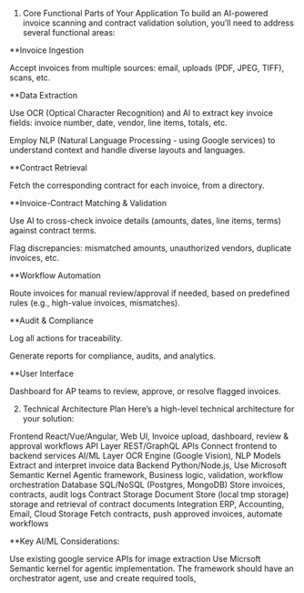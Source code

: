 1. Core Functional Parts of Your Application
To build an AI-powered invoice scanning and contract validation solution, you’ll need to address several functional areas:

**Invoice Ingestion

Accept invoices from multiple sources: email, uploads (PDF, JPEG, TIFF), scans, etc.

**Data Extraction

Use OCR (Optical Character Recognition) and AI to extract key invoice fields: invoice number, date, vendor, line items, totals, etc.

Employ NLP (Natural Language Processing - using Google services) to understand context and handle diverse layouts and languages.

**Contract Retrieval

Fetch the corresponding contract for each invoice, from a directory.

**Invoice-Contract Matching & Validation

Use AI to cross-check invoice details (amounts, dates, line items, terms) against contract terms.

Flag discrepancies: mismatched amounts, unauthorized vendors, duplicate invoices, etc.

**Workflow Automation

Route invoices for manual review/approval if needed, based on predefined rules (e.g., high-value invoices, mismatches).


**Audit & Compliance

Log all actions for traceability.

Generate reports for compliance, audits, and analytics.

**User Interface

Dashboard for AP teams to review, approve, or resolve flagged invoices.


2. Technical Architecture Plan
Here’s a high-level technical architecture for your solution:

Frontend	React/Vue/Angular, Web UI, Invoice upload, dashboard, review & approval workflows
API Layer	REST/GraphQL APIs	Connect frontend to backend services
AI/ML Layer	OCR Engine (Google Vision), NLP Models	Extract and interpret invoice data
Backend	Python/Node.js, Use Microsoft Semantic Kernel Agentic framework,	Business logic, validation, workflow orchestration
Database	SQL/NoSQL (Postgres, MongoDB)	Store invoices, contracts, audit logs
Contract Storage	Document Store (local tmp storage)	storage and retrieval of contract documents
Integration	ERP, Accounting, Email, Cloud Storage	Fetch contracts, push approved invoices, automate workflows

**Key AI/ML Considerations:

Use existing google service APIs for image extraction
Use Micrsoft Semantic kernel for agentic implementation. The framework should have an orchestrator agent, use and create required tools, 
